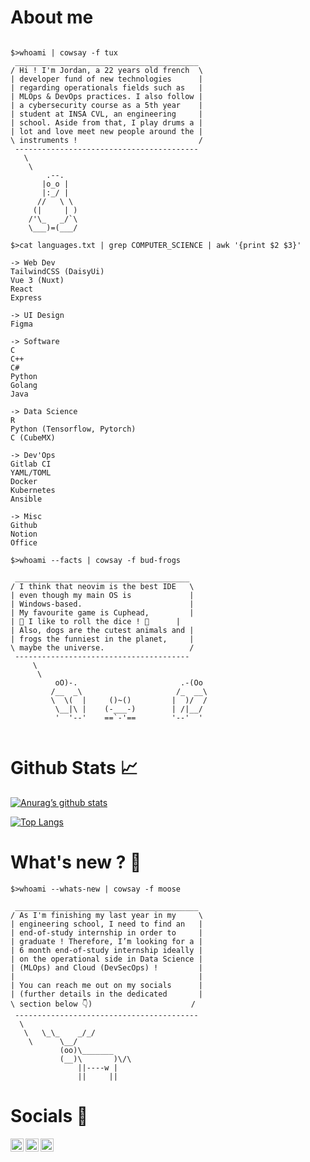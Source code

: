 # About me

```

$>whoami | cowsay -f tux
 _________________________________________
/ Hi ! I'm Jordan, a 22 years old french  \
| developer fund of new technologies      |
| regarding operationals fields such as   |
| MLOps & DevOps practices. I also follow |
| a cybersecurity course as a 5th year    |
| student at INSA CVL, an engineering     |
| school. Aside from that, I play drums a |
| lot and love meet new people around the |
\ instruments !                           /
 -----------------------------------------
   \
    \
        .--.
       |o_o |
       |:_/ |
      //   \ \
     (|     | )
    /'\_   _/`\
    \___)=(___/
    
$>cat languages.txt | grep COMPUTER_SCIENCE | awk '{print $2 $3}' 

-> Web Dev
TailwindCSS (DaisyUi)
Vue 3 (Nuxt)
React
Express

-> UI Design
Figma

-> Software
C
C++
C#
Python
Golang
Java

-> Data Science
R
Python (Tensorflow, Pytorch)
C (CubeMX)

-> Dev'Ops
Gitlab CI
YAML/TOML
Docker
Kubernetes
Ansible

-> Misc
Github
Notion
Office

$>whoami --facts | cowsay -f bud-frogs

 _______________________________________
/ I think that neovim is the best IDE   \
| even though my main OS is             |
| Windows-based.                        |
| My favourite game is Cuphead,         |
| 🎵 I like to roll the dice ! 🎵      |
| Also, dogs are the cutest animals and |
| frogs the funniest in the planet,     |
\ maybe the universe.                   /
 ---------------------------------------
     \
      \
          oO)-.                       .-(Oo
         /__  _\                     /_  __\
         \  \(  |     ()~()         |  )/  /
          \__|\ |    (-___-)        | /|__/
          '  '--'    ==`-'==        '--'  '
          
```

# Github Stats 📈

[![Anurag’s github stats](https://github-readme-stats.vercel.app/api?username=spicytelescope)](https://github.com/spicytelescope)

[![Top Langs](https://github-readme-stats.vercel.app/api/top-langs/?username=spicytelescope&layout=compact)](https://github.com/spicytelescope)

# What's new ? 📰

```
$>whoami --whats-new | cowsay -f moose

 _________________________________________
/ As I'm finishing my last year in my     \
| engineering school, I need to find an   |
| end-of-study internship in order to     |
| graduate ! Therefore, I’m looking for a |
| 6 month end-of-study internship ideally |
| on the operational side in Data Science |
| (MLOps) and Cloud (DevSecOps) !         |
|                                         |
| You can reach me out on my socials      |
| (further details in the dedicated       |
\ section below 👇)                      /
 -----------------------------------------
  \
   \   \_\_    _/_/
    \      \__/
           (oo)\_______
           (__)\       )\/\
               ||----w |
               ||     ||
```

# Socials 🔗

 
<a href="https://www.linkedin.com/in/jordan-béziaud"><img align="left" src="https://raw.githubusercontent.com/yushi1007/yushi1007/dfa3eae4cca47292a35e22cac79972f943f4fdf2/images/linkedin.svg" alt="icon | LinkedIn" width="21px"/></a>

<a href="https://twitter.com/spicy_telescope"><img align="left" src="https://upload.wikimedia.org/wikipedia/commons/4/4f/Twitter-logo.svg" alt="icon | Twitter" width="21px"/></a>

<a href="mailto:jordan.beziaud@outlook.fr"><img align="left" src="https://upload.wikimedia.org/wikipedia/commons/4/4e/Mail_%28iOS%29.svg" alt="icon | Mail" width="21px"/></a>
